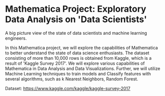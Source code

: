 # Mathematica Project: Exploratory Data Analysis on 'Data Scientists'
A big picture view of the state of data scientists and machine learning engineers.

In this Mathematica project, we will explore the capabilities of Mathematica to better understand the state of data science enthusiasts. The dataset consisting of more than 10,000 rows is obtained from Kaggle, which is a result of 'Kaggle Survey 2017'. We will explore various capabilities of Mathematica in Data Analysis and Data Visualizations. Further, we will utilize Machine Learning techniques to train models and Classify features with several algorithms, such as k Nearest Neighbors, Random Forest.

Dataset: https://www.kaggle.com/kaggle/kaggle-survey-2017